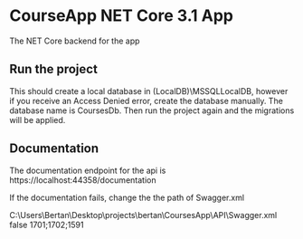 # CourseApp NET Core 3.1 App
The NET Core backend for the app

## Run the project
This should create a local database in (LocalDB)\MSSQLLocalDB, however if you receive an Access Denied error, create the database manually.
The database name is CoursesDb. Then run the project again and the migrations will be applied.

## Documentation
The documentation endpoint for the api is https://localhost:44358/documentation

If the documentation fails, change the the path of Swagger.xml

 <PropertyGroup Condition="'$(Configuration)|$(Platform)'=='Debug|AnyCPU'">
    <DocumentationFile>C:\Users\Bertan\Desktop\projects\bertan\CoursesApp\API\Swagger.xml</DocumentationFile>
    <TreatWarningsAsErrors>false</TreatWarningsAsErrors>
    <WarningsAsErrors></WarningsAsErrors>
    <NoWarn>1701;1702;1591</NoWarn>
  </PropertyGroup>
